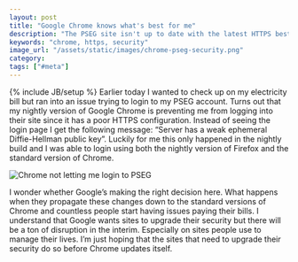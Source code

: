 ```yaml
---
layout: post
title: "Google Chrome knows what's best for me"
description: "The PSEG site isn't up to date with the latest HTTPS best practices so Google Chrome prevents me from accessing it. We'll see how this plays out."
keywords: "chrome, https, security"
image_url: "/assets/static/images/chrome-pseg-security.png"
category:
tags: ["#meta"]
---
```

{% include JB/setup %}
Earlier today I wanted to check up on my electricity bill but ran into an issue trying to login to my PSEG account. Turns out that my nightly version of Google Chrome is preventing me from logging into their site since it has a poor HTTPS configuration. Instead of seeing the login page I get the following message: “Server has a weak ephemeral Diffie-Hellman public key”. Luckily for me this only happened in the nightly build and I was able to login using both the nightly version of Firefox and the standard version of Chrome.

<div class="thumbnail">
  <img src="{{ IMG_PATH }}chrome-pseg-security.png" alt="Chrome not letting me login to PSEG"/>
</div>

I wonder whether Google’s making the right decision here. What happens when they propagate these changes down to the standard versions of Chrome and countless people start having issues paying their bills. I understand that Google wants sites to upgrade their security but there will be a ton of disruption in the interim. Especially on sites people use to manage their lives. I’m just hoping that the sites that need to upgrade their security do so before Chrome updates itself.
